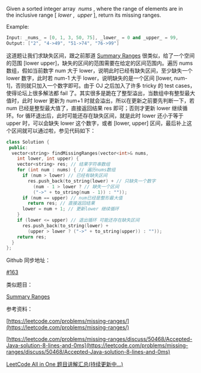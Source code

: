 Given a sorted integer array  _nums_ , where the range of elements are in the inclusive range \[ _lower_ ,  _upper_ \], return its missing ranges.

Example:

```cpp
Input: _nums_ = [0, 1, 3, 50, 75], _lower_ = 0 and _upper_ = 99,
Output: ["2", "4->49", "51->74", "76->99"]
```

这道题让我们求缺失区间，跟之前那道 [Summary Ranges](http://www.cnblogs.com/grandyang/p/4603555.html) 很类似，给了一个空间的范围 \[lower upper\]，缺失的区间的范围需要在给定的区间范围内。遍历 nums 数组，假如当前数字 num 大于 lower，说明此时已经有缺失区间，至少缺失一个 lower 数字，此时若 num-1 大于 lower，说明缺失的是一个区间 \[lower, num-1\]，否则就只加入一个数字即可。由于 OJ 之后加入了许多 tricky 的 test cases，使得论坛上很多解法都 fail 了。其实很多是跪在了整型溢出，当数组中有整型最大值时，此时 lower 更新为 num+1 时就会溢出，所以在更新之前要先判断一下，若 num 已经是整型最大值了，直接返回结果 res 即可；否则才更新 lower 继续循环。for 循环退出后，此时可能还存在缺失区间，就是此时 lower 还小于等于 upper 时，可以会缺失 lower 这个数字，或者 \[lower, upper\] 区间，最后补上这个区间就可以通过啦，参见代码如下：

```cpp
class Solution {
 public:
  vector<string> findMissingRanges(vector<int>& nums,
    int lower, int upper) {
    vector<string> res; // 结果字符串数组
    for (int num : nums) { // 遍历nums数组
      if (num > lower) // 已经有缺失区间
        res.push_back(to_string(lower) + // 只缺失一个数字
          (num - 1 > lower ? // 缺失一个区间
          ("->" + to_string(num - 1)) : ""));
      if (num == upper) // num已经是整形最大值
        return res; // 直接返回结果
      lower = num + 1; // 更新lower 继续循环
    }
    if (lower <= upper) // 退出循环 可能还存在缺失区间
      res.push_back(to_string(lower) +
        (upper > lower ? ("->" + to_string(upper)) : ""));
    return res;
  }
};
```

Github 同步地址：

[#163](https://github.com/grandyang/leetcode/issues/163)

类似题目：

[Summary Ranges](http://www.cnblogs.com/grandyang/p/4603555.html)

参考资料：

[https://leetcode.com/problems/missing-ranges/](https://leetcode.com/problems/missing-ranges/)

[https://leetcode.com/problems/missing-ranges/discuss/50468/Accepted-Java-solution-8-lines-and-0ms](https://leetcode.com/problems/missing-ranges/discuss/50468/Accepted-Java-solution-8-lines-and-0ms)

[LeetCode All in One 题目讲解汇总(持续更新中...)](http://www.cnblogs.com/grandyang/p/4606334.html)
